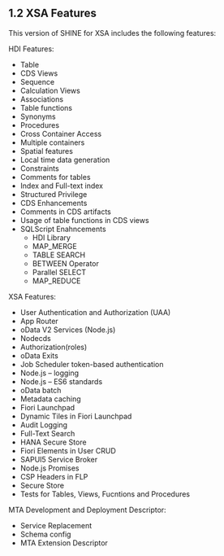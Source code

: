 ## 1.2 XSA Features

This version of SHINE for XSA includes the following features:

HDI Features:
- Table
- CDS Views
- Sequence
- Calculation Views
- Associations
- Table functions
- Synonyms
- Procedures
- Cross Container Access
- Multiple containers
- Spatial features  
- Local time data generation
- Constraints
- Comments for tables
- Index and Full-text index
- Structured Privilege
- CDS Enhancements
- Comments in CDS artifacts
- Usage of table functions in CDS views
- SQLScript Enahncements
  - HDI Library
  - MAP_MERGE
  - TABLE SEARCH
  - BETWEEN Operator
  - Parallel SELECT
  - MAP_REDUCE

XSA Features:
- User Authentication and Authorization (UAA)
- App Router
- oData V2 Services (Node.js)
- Nodecds
- Authorization(roles)
- oData Exits
- Job Scheduler token-based authentication
- Node.js – logging
- Node.js – ES6 standards
- oData batch 
- Metadata caching
- Fiori Launchpad
- Dynamic Tiles in Fiori Launchpad
- Audit Logging
- Full-Text Search
- HANA Secure Store
- Fiori Elements in User CRUD
- SAPUI5 Service Broker
- Node.js Promises
- CSP Headers in FLP
- Secure Store
- Tests for Tables, Views, Fucntions and Procedures 

MTA Development and Deployment Descriptor:
- Service Replacement
- Schema config
- MTA Extension Descriptor
